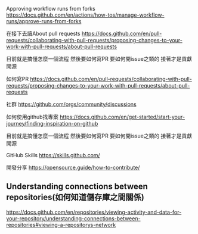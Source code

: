 Approving workflow runs from forks 
https://docs.github.com/en/actions/how-tos/manage-workflow-runs/approve-runs-from-forks

在接下去讀About pull requests
https://docs.github.com/en/pull-requests/collaborating-with-pull-requests/proposing-changes-to-your-work-with-pull-requests/about-pull-requests

目前就是搞懂怎麼一個流程 然後要如何寫PR 要如何開issue之類的
接著才是貢獻開源


如何寫PR
https://docs.github.com/en/pull-requests/collaborating-with-pull-requests/proposing-changes-to-your-work-with-pull-requests/about-pull-requests

社群
https://github.com/orgs/community/discussions

如何使用github找專案
https://docs.github.com/en/get-started/start-your-journey/finding-inspiration-on-github

目前就是搞懂怎麼一個流程 然後要如何寫PR 要如何開issue之類的
接著才是貢獻開源

GitHub Skills
https://skills.github.com/

開發分享
https://opensource.guide/how-to-contribute/

## Understanding connections between repositories(如何知道儲存庫之間關係)
https://docs.github.com/en/repositories/viewing-activity-and-data-for-your-repository/understanding-connections-between-repositories#viewing-a-repositorys-network

